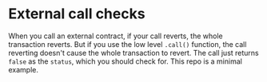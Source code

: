 # External call checks

When you call an external contract, if your call reverts, the whole transaction reverts.
But if you use the low level `.call()` function, the call reverting doesn't cause the whole transaction to revert.
The call just returns `false` as the `status`, which you should check for.
This repo is a minimal example.
